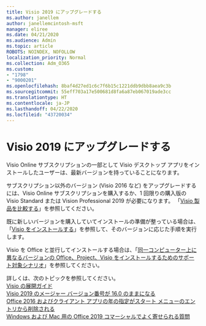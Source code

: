 ```yaml
---
title: Visio 2019 にアップグレードする
ms.author: janellem
author: janellemcintosh-msft
manager: eliree
ms.date: 04/21/2020
ms.audience: Admin
ms.topic: article
ROBOTS: NOINDEX, NOFOLLOW
localization_priority: Normal
ms.collection: Adm_O365
ms.custom:
- "1798"
- "9000201"
ms.openlocfilehash: 8baf4d27ed1c6c7f6b15c1221ddb9dbb8aea9c3b
ms.sourcegitcommit: 55eff703a17e500681d8fa6a87eb067019ade3cc
ms.translationtype: HT
ms.contentlocale: ja-JP
ms.lasthandoff: 04/22/2020
ms.locfileid: "43720034"
---
```

# <a name="upgrade-to-visio-2019"></a>Visio 2019 にアップグレードする

Visio Online サブスクリプションの一部として Visio デスクトップ アプリをインストールしたユーザーは、最新バージョンを持っていることになります。 

サブスクリプション以外のバージョン (Visio 2016 など) をアップグレードするには、Visio Online サブスクリプションを購入するか、1 回限りの購入版の Visio Standard または Vision Professional 2019 が必要になります。 「[Visio 製品を比較する](https://products.office.com/visio/microsoft-visio-plans-and-pricing-compare-visio-options)」を参照してください。

既に新しいバージョンを購入していてインストールの準備が整っている場合は、「[Visio をインストールする](https://support.office.com/article/f98f21e3-aa02-4827-9167-ddab5b025710?wt.mc_id=OfficeAdm_ClientDIA_Alchemy1798)」を参照して、そのバージョンに応じた手順を実行します。 

Visio を Office と並行してインストールする場合は、「[同一コンピューター上に異なるバージョンの Office、Project、Visio をインストールするためのサポート対象シナリオ](https://docs.microsoft.com/deployoffice/install-different-office-visio-and-project-versions-on-the-same-computer)」を参照してください。

詳しくは、次のトピックを参照してください。<br>
[Visio の展開ガイド](https://docs.microsoft.com/deployoffice/deployment-guide-for-visio)<br>
[Visio 2019 のメージャー バージョン番号が 16.0 のままになる](https://docs.microsoft.com/deployoffice/office2019/overview#whats-stayed-the-same-in-office-2019)<br>
[Office 2016 およびクライアント アプリの年の指定がスタート メニューのエントリから削除される](https://support.office.com/article/8fe5e052-76d2-49de-af30-2e84ed3da907?wt.mc_id=OfficeAdm_ClientDIA_Alchemy1798)<br>
[Windows および Mac 用の Office 2019 コマーシャルでよく寄せられる質問](https://support.microsoft.com/help/4133312) 
